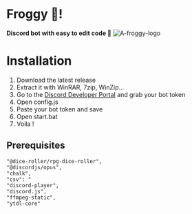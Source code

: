 # Froggy 🐸!

**Discord bot with easy to edit code 🤖**
![A-froggy-logo](https://i.imgur.com/WcaYGXe.png)


# Installation 
1. Download the latest release 
2. Extract it with WinRAR, 7zip, WinZip...
3. Go to the  [Discord Developer Portal](https://discord.com/developers/applications)  and grab your bot token
4. Open config.js
5. Paste your bot token and save
6.  Open start.bat
7.  Voila !


## Prerequisites
    "@dice-roller/rpg-dice-roller",
    "@discordjs/opus",
    "chalk",
    "csv": "
    "discord-player",
    "discord.js",
    "ffmpeg-static",
    "ytdl-core"

